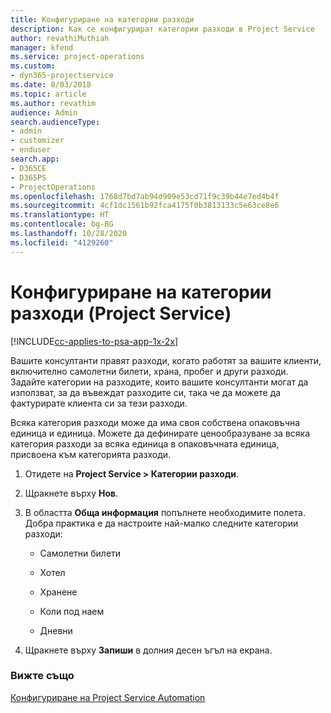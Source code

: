 ```yaml
---
title: Конфигуриране на категории разходи
description: Как се конфигурират категории разходи в Project Service
author: revathiMuthiah
manager: kfend
ms.service: project-operations
ms.custom:
- dyn365-projectservice
ms.date: 8/03/2018
ms.topic: article
ms.author: revathim
audience: Admin
search.audienceType:
- admin
- customizer
- enduser
search.app:
- D365CE
- D365PS
- ProjectOperations
ms.openlocfilehash: 1768d7bd7ab94d909e53cd71f9c39b44e7ed4b4f
ms.sourcegitcommit: 4cf1dc1561b92fca4175f0b3813133c5e63ce8e6
ms.translationtype: HT
ms.contentlocale: bg-BG
ms.lasthandoff: 10/28/2020
ms.locfileid: "4129260"
---
```

# <a name="configure-expense-categories-project-service"></a>Конфигуриране на категории разходи (Project Service)

[!INCLUDE[cc-applies-to-psa-app-1x-2x](../includes/cc-applies-to-psa-app-1x-2x.md)]

Вашите консултанти правят разходи, когато работят за вашите клиенти, включително самолетни билети, храна, пробег и други разходи. Задайте категории на разходите, които вашите консултанти могат да използват, за да въвеждат разходите си, така че да можете да фактурирате клиента си за тези разходи.  
  
Всяка категория разходи може да има своя собствена опаковъчна единица и единица. Можете да дефинирате ценообразуване за всяка категория разходи за всяка единица в опаковъчната единица, присвоена към категорията разходи.  
  
1.  Отидете на **Project Service > Категории разходи**.  
  
2.  Щракнете върху **Нов**.  
  
3.  В областта **Обща информация** попълнете необходимите полета. Добра практика е да настроите най-малко следните категории разходи:  
  
    -   Самолетни билети  
  
    -   Хотел  
  
    -   Хранене  
  
    -   Коли под наем  
  
    -   Дневни  
  
4.  Щракнете върху **Запиши** в долния десен ъгъл на екрана.  
  
### <a name="see-also"></a>Вижте също  
 [Конфигуриране на Project Service Automation](../psa/configure.md)
